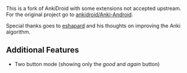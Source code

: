 This is a fork of AnkiDroid with some extensions not accepted upstream. For the original project go to [ankidroid/Anki-Android](https://github.com/ankidroid/Anki-Android).

Special thanks goes to [eshapard](https://eshapard.github.io/) and his thoughts on improving the Anki algorithm.

Additional Features
-------

* Two button mode (showing only the _good_ and _again_ button)
